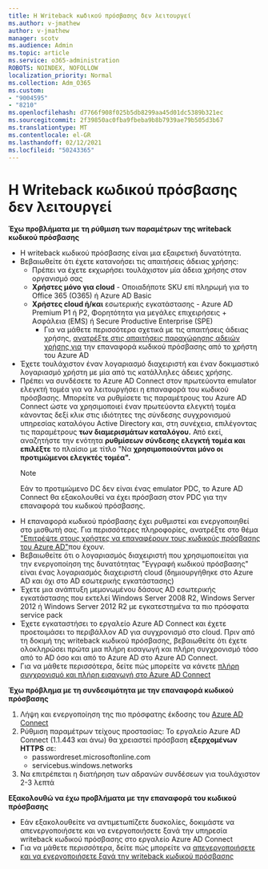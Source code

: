 ```yaml
---
title: Η Writeback κωδικού πρόσβασης δεν λειτουργεί
ms.author: v-jmathew
author: v-jmathew
manager: scotv
ms.audience: Admin
ms.topic: article
ms.service: o365-administration
ROBOTS: NOINDEX, NOFOLLOW
localization_priority: Normal
ms.collection: Adm_O365
ms.custom:
- "9004595"
- "8210"
ms.openlocfilehash: d7766f908f025b5db8299aa45d01dc5389b321ec
ms.sourcegitcommit: 2f39850ac0fba9fbeba9b8b7939ae79b505d3b67
ms.translationtype: MT
ms.contentlocale: el-GR
ms.lasthandoff: 02/12/2021
ms.locfileid: "50243365"
---
```

# <a name="password-writeback-is-not-working"></a>Η Writeback κωδικού πρόσβασης δεν λειτουργεί

**Έχω προβλήματα με τη ρύθμιση των παραμέτρων της writeback κωδικού πρόσβασης**

- Η writeback κωδικού πρόσβασης είναι μια εξαιρετική δυνατότητα.
- Βεβαιωθείτε ότι έχετε κατανοήσει τις απαιτήσεις άδειας χρήσης:
  - Πρέπει να έχετε εκχωρήσει τουλάχιστον μία άδεια χρήσης στον οργανισμό σας
  - **Χρήστες μόνο για cloud** - Οποιαδήποτε SKU επί πληρωμή για το Office 365 (O365) ή Azure AD Basic
  - **Χρήστες cloud ή/και** εσωτερικής εγκατάστασης - Azure AD Premium P1 ή P2, Φορητότητα για μεγάλες επιχειρήσεις + Ασφάλεια (EMS) ή Secure Productive Enterprise (SPE)
    - Για να μάθετε περισσότερα σχετικά με τις απαιτήσεις άδειας χρήσης, [ανατρέξτε στις απαιτήσεις παραχώρησης αδειών χρήσης για](https://docs.microsoft.com/azure/active-directory/active-directory-passwords-licensing) την επαναφορά κωδικού πρόσβασης από το χρήστη του Azure AD
- Έχετε τουλάχιστον έναν λογαριασμό διαχειριστή και έναν δοκιμαστικό λογαριασμό χρήστη με μία από τις κατάλληλες άδειες χρήσης.
- Πρέπει να συνδέσετε το Azure AD Connect στον πρωτεύοντα emulator ελεγκτή τομέα για να λειτουργήσει η επαναφορά του κωδικού πρόσβασης. Μπορείτε να ρυθμίσετε τις παραμέτρους του Azure AD Connect  ώστε να χρησιμοποιεί έναν πρωτεύοντα ελεγκτή τομέα κάνοντας δεξί κλικ στις ιδιότητες της σύνδεσης συγχρονισμού υπηρεσίας καταλόγου Active Directory και, στη συνέχεια, επιλέγοντας τις παραμέτρους **των διαμερισμάτων καταλόγου.** Από εκεί, αναζητήστε την ενότητα **ρυθμίσεων σύνδεσης ελεγκτή τομέα και επιλέξτε** το πλαίσιο με τίτλο "Να **χρησιμοποιούνται μόνο οι προτιμώμενοι ελεγκτές τομέα".**
  > [!NOTE]
  > Εάν το προτιμώμενο DC δεν είναι ένας emulator PDC, το Azure AD Connect θα εξακολουθεί να έχει πρόσβαση στον PDC για την επαναφορά του κωδικού πρόσβασης.
- Η επαναφορά κωδικού πρόσβασης έχει ρυθμιστεί και ενεργοποιηθεί στο μισθωτή σας. Για περισσότερες πληροφορίες, ανατρέξτε στο θέμα ["Επιτρέψτε στους χρήστες να επαναφέρουν τους κωδικούς πρόσβασης του Azure AD"](https://docs.microsoft.com/azure/active-directory/active-directory-passwords-getting-started)που έχουν.
- Βεβαιωθείτε ότι ο λογαριασμός διαχειριστή που χρησιμοποιείται για την ενεργοποίηση της δυνατότητας "Εγγραφή κωδικού πρόσβασης" είναι ένας λογαριασμός διαχειριστή cloud (δημιουργήθηκε στο Azure AD και όχι στο AD εσωτερικής εγκατάστασης)
- Έχετε μια ανάπτυξη μεμονωμένου δάσους AD εσωτερικής εγκατάστασης που εκτελεί Windows Server 2008 R2, Windows Server 2012 ή Windows Server 2012 R2 με εγκατεστημένα τα πιο πρόσφατα service pack
- Έχετε εγκαταστήσει το εργαλείο Azure AD Connect και έχετε προετοιμάσει το περιβάλλον AD για συγχρονισμό στο cloud. Πριν από τη δοκιμή της writeback κωδικού πρόσβασης, βεβαιωθείτε ότι έχετε ολοκληρώσει πρώτα μια πλήρη εισαγωγή και πλήρη συγχρονισμό τόσο από το AD όσο και από το Azure AD στο Azure AD Connect.
- Για να μάθετε περισσότερα, δείτε πώς μπορείτε να κάνετε [πλήρη συγχρονισμό και πλήρη εισαγωγή στο Azure AD Connect](https://docs.microsoft.com/azure/active-directory/connect/active-directory-aadconnectsync-operations)

**Έχω πρόβλημα με τη συνδεσιμότητα με την επαναφορά κωδικού πρόσβασης**

1. Λήψη και ενεργοποίηση της πιο πρόσφατης έκδοσης του [Azure AD Connect](https://www.microsoft.com/download/details.aspx?id=47594)
2. Ρύθμιση παραμέτρων τείχους προστασίας: Το εργαλείο Azure AD Connect (1.1.443 και άνω) θα χρειαστεί πρόσβαση **εξερχομένων HTTPS** σε:
    - passwordreset.microsoftonline.com
    - servicebus.windows.networks
3. Να επιτρέπεται η διατήρηση των αδρανών συνδέσεων για τουλάχιστον 2-3 λεπτά

**Εξακολουθώ να έχω προβλήματα με την επαναφορά του κωδικού πρόσβασης**

- Εάν εξακολουθείτε να αντιμετωπίζετε δυσκολίες, δοκιμάστε να απενεργοποιήσετε και να ενεργοποιήσετε ξανά την υπηρεσία writeback κωδικού πρόσβασης στο εργαλείο Azure AD Connect
- Για να μάθετε περισσότερα, δείτε πώς μπορείτε να [απενεργοποιήσετε και να ενεργοποιήσετε ξανά την writeback κωδικού πρόσβασης](https://docs.microsoft.com/azure/active-directory/active-directory-passwords-troubleshoot)
